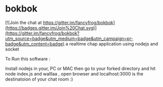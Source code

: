 # bokbok

[![Join the chat at https://gitter.im/fancyfrog/bokbok](https://badges.gitter.im/Join%20Chat.svg)](https://gitter.im/fancyfrog/bokbok?utm_source=badge&utm_medium=badge&utm_campaign=pr-badge&utm_content=badge)
a realtime chap application using nodejs and socket


To Run this software : 

Install nodejs in your, PC or MAC
then go to your forked directory and hit node index.js
and walllaa , open browser and localhost:3000 is the destinatoion of your chat room :)
